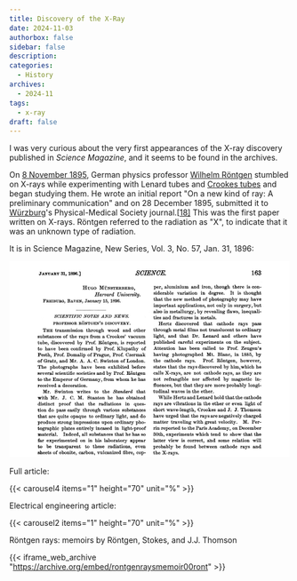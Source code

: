 ```yaml
---
title: Discovery of the X-Ray
date: 2024-11-03
authorbox: false
sidebar: false
description: 
categories:
  - History
archives:
  - 2024-11
tags:
  - x-ray
draft: false
---
```

I was very curious about the very first appearances of the X-ray discovery published in *Science Magazine*, and it seems to be found in the archives.
<!--more-->

On [8 November 1895](https://en.wikipedia.org/wiki/1895#October–December), German physics professor [Wilhelm Röntgen](https://en.wikipedia.org/wiki/Wilhelm_Röntgen) stumbled on X-rays while experimenting with Lenard tubes and [Crookes tubes](https://en.wikipedia.org/wiki/Crookes_tube) and began studying them. He wrote an initial report "On a new kind of ray: A preliminary communication" and on 28 December 1895, submitted it to [Würzburg](https://en.wikipedia.org/wiki/Würzburg)'s Physical-Medical Society journal.[[18\]](https://en.wikipedia.org/wiki/X-ray#cite_note-18) This was the first paper written on X-rays. Röntgen referred to the radiation as "X", to indicate that it was an unknown type of radiation.

It is in Science Magazine, New Series, Vol. 3, No. 57, Jan. 31, 1896:

![](assets/x-ray1st.jpg)

Full article:

{{< carousel4 items="1" height="70" unit="%" >}}

Electrical engineering article:

{{< carousel2 items="1" height="70" unit="%" >}}

Röntgen rays: memoirs by Röntgen, Stokes, and J.J. Thomson

{{< iframe_web_archive "https://archive.org/embed/rontgenraysmemoir00ront" >}}
